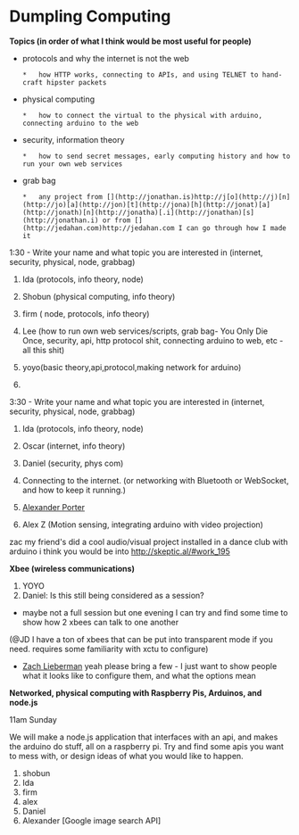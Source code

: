 # Dumpling Computing

**Topics (in order of what I think would be most useful for people)**

*   protocols and why the internet is not the web

        *   how HTTP works, connecting to APIs, and using TELNET to hand-craft hipster packets

*   physical computing

        *   how to connect the virtual to the physical with arduino, connecting arduino to the web

*   security, information theory

        *   how to send secret messages, early computing history and how to run your own web services

*   grab bag

        *   any project from [](http://jonathan.is)http://j[o](http://j)[n](http://jo)[a](http://jon)[t](http://jona)[h](http://jonat)[a](http://jonath)[n](http://jonatha)[.i](http://jonathan)[s](http://jonathan.i) or from [](http://jedahan.com)http://jedahan.com I can go through how I made it

1:30 - Write your name and what topic you are interested in (internet, security, physical, node, grabbag)

1. Ida (protocols, info theory, node)

2. Shobun (physical computing, info theory)

3. firm ( node, protocols, info theory) 

4. Lee (how to run own web services/scripts, grab bag- You Only Die Once, security, api, http protocol shit, connecting arduino to web, etc - all this shit)

5. yoyo(basic theory,api,protocol,making network for arduino)

6. 

3:30 - Write your name and what topic you are interested in (internet, security, physical, node, grabbag)

1. Ida (protocols, info theory, node)

2. Oscar (internet, info theory)

3. Daniel (security, phys com)

4. Connecting to the internet. (or networking with Bluetooth or WebSocket, and how to keep it running.)

5. [Alexander Porter](/ep/profile/CmJtyfdsaNb)

6. Alex Z (Motion sensing, integrating arduino with video projection) 

zac my friend's did a cool audio/visual project installed in a dance club with arduino i think you would be into [](http://skeptic.al/#work_195)http://skeptic.al/#work_195

**Xbee (wireless communications)**

1.  YOYO
2.  Daniel: Is this still being considered as a session?

*    maybe not a full session but one evening I can try and find some time to show how 2 xbees can talk to one another

(@JD I have a ton of xbees that can be put into transparent mode if you need.  requires some familiarity with xctu to configure) 

*    [Zach Lieberman](/ep/profile/AUZb6pnTdHj) yeah please bring a few - I just want to show people what it looks like to configure them, and what the options mean

**Networked, physical computing with Raspberry Pis, Arduinos, and node.js**

11am Sunday

We will make a node.js application that interfaces with an api, and makes the arduino do stuff, all on a raspberry pi. Try and find some apis you want to mess with, or design ideas of what you would like to happen.

1.  shobun
2.  Ida
3.  firm
4.  alex 
5.  Daniel
6.  Alexander [Google image search API]